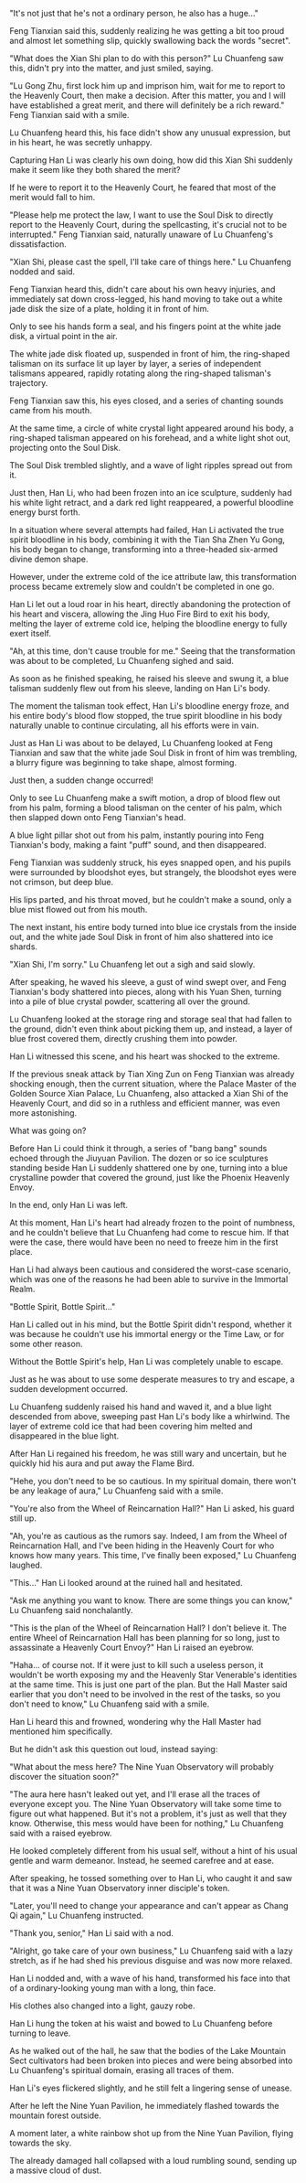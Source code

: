 "It's not just that he's not a ordinary person, he also has a huge..."

Feng Tianxian said this, suddenly realizing he was getting a bit too proud and almost let something slip, quickly swallowing back the words "secret".

"What does the Xian Shi plan to do with this person?" Lu Chuanfeng saw this, didn't pry into the matter, and just smiled, saying.

"Lu Gong Zhu, first lock him up and imprison him, wait for me to report to the Heavenly Court, then make a decision. After this matter, you and I will have established a great merit, and there will definitely be a rich reward." Feng Tianxian said with a smile.

Lu Chuanfeng heard this, his face didn't show any unusual expression, but in his heart, he was secretly unhappy.

Capturing Han Li was clearly his own doing, how did this Xian Shi suddenly make it seem like they both shared the merit?

If he were to report it to the Heavenly Court, he feared that most of the merit would fall to him.

"Please help me protect the law, I want to use the Soul Disk to directly report to the Heavenly Court, during the spellcasting, it's crucial not to be interrupted." Feng Tianxian said, naturally unaware of Lu Chuanfeng's dissatisfaction.

"Xian Shi, please cast the spell, I'll take care of things here." Lu Chuanfeng nodded and said.

Feng Tianxian heard this, didn't care about his own heavy injuries, and immediately sat down cross-legged, his hand moving to take out a white jade disk the size of a plate, holding it in front of him.

Only to see his hands form a seal, and his fingers point at the white jade disk, a virtual point in the air.

The white jade disk floated up, suspended in front of him, the ring-shaped talisman on its surface lit up layer by layer, a series of independent talismans appeared, rapidly rotating along the ring-shaped talisman's trajectory.

Feng Tianxian saw this, his eyes closed, and a series of chanting sounds came from his mouth.

At the same time, a circle of white crystal light appeared around his body, a ring-shaped talisman appeared on his forehead, and a white light shot out, projecting onto the Soul Disk.

The Soul Disk trembled slightly, and a wave of light ripples spread out from it.

Just then, Han Li, who had been frozen into an ice sculpture, suddenly had his white light retract, and a dark red light reappeared, a powerful bloodline energy burst forth.

In a situation where several attempts had failed, Han Li activated the true spirit bloodline in his body, combining it with the Tian Sha Zhen Yu Gong, his body began to change, transforming into a three-headed six-armed divine demon shape.

However, under the extreme cold of the ice attribute law, this transformation process became extremely slow and couldn't be completed in one go.

Han Li let out a loud roar in his heart, directly abandoning the protection of his heart and viscera, allowing the Jing Huo Fire Bird to exit his body, melting the layer of extreme cold ice, helping the bloodline energy to fully exert itself.

"Ah, at this time, don't cause trouble for me." Seeing that the transformation was about to be completed, Lu Chuanfeng sighed and said.

As soon as he finished speaking, he raised his sleeve and swung it, a blue talisman suddenly flew out from his sleeve, landing on Han Li's body.

The moment the talisman took effect, Han Li's bloodline energy froze, and his entire body's blood flow stopped, the true spirit bloodline in his body naturally unable to continue circulating, all his efforts were in vain.

Just as Han Li was about to be delayed, Lu Chuanfeng looked at Feng Tianxian and saw that the white jade Soul Disk in front of him was trembling, a blurry figure was beginning to take shape, almost forming.

Just then, a sudden change occurred!

Only to see Lu Chuanfeng make a swift motion, a drop of blood flew out from his palm, forming a blood talisman on the center of his palm, which then slapped down onto Feng Tianxian's head.

A blue light pillar shot out from his palm, instantly pouring into Feng Tianxian's body, making a faint "puff" sound, and then disappeared.

Feng Tianxian was suddenly struck, his eyes snapped open, and his pupils were surrounded by bloodshot eyes, but strangely, the bloodshot eyes were not crimson, but deep blue.

His lips parted, and his throat moved, but he couldn't make a sound, only a blue mist flowed out from his mouth.

The next instant, his entire body turned into blue ice crystals from the inside out, and the white jade Soul Disk in front of him also shattered into ice shards.

"Xian Shi, I'm sorry." Lu Chuanfeng let out a sigh and said slowly.

After speaking, he waved his sleeve, a gust of wind swept over, and Feng Tianxian's body shattered into pieces, along with his Yuan Shen, turning into a pile of blue crystal powder, scattering all over the ground.

Lu Chuanfeng looked at the storage ring and storage seal that had fallen to the ground, didn't even think about picking them up, and instead, a layer of blue frost covered them, directly crushing them into powder.

Han Li witnessed this scene, and his heart was shocked to the extreme.

If the previous sneak attack by Tian Xing Zun on Feng Tianxian was already shocking enough, then the current situation, where the Palace Master of the Golden Source Xian Palace, Lu Chuanfeng, also attacked a Xian Shi of the Heavenly Court, and did so in a ruthless and efficient manner, was even more astonishing.

What was going on?

Before Han Li could think it through, a series of "bang bang" sounds echoed through the Jiuyuan Pavilion.
The dozen or so ice sculptures standing beside Han Li suddenly shattered one by one, turning into a blue crystalline powder that covered the ground, just like the Phoenix Heavenly Envoy.

In the end, only Han Li was left.

At this moment, Han Li's heart had already frozen to the point of numbness, and he couldn't believe that Lu Chuanfeng had come to rescue him. If that were the case, there would have been no need to freeze him in the first place.

Han Li had always been cautious and considered the worst-case scenario, which was one of the reasons he had been able to survive in the Immortal Realm.

"Bottle Spirit, Bottle Spirit..."

Han Li called out in his mind, but the Bottle Spirit didn't respond, whether it was because he couldn't use his immortal energy or the Time Law, or for some other reason.

Without the Bottle Spirit's help, Han Li was completely unable to escape.

Just as he was about to use some desperate measures to try and escape, a sudden development occurred.

Lu Chuanfeng suddenly raised his hand and waved it, and a blue light descended from above, sweeping past Han Li's body like a whirlwind. The layer of extreme cold ice that had been covering him melted and disappeared in the blue light.

After Han Li regained his freedom, he was still wary and uncertain, but he quickly hid his aura and put away the Flame Bird.

"Hehe, you don't need to be so cautious. In my spiritual domain, there won't be any leakage of aura," Lu Chuanfeng said with a smile.

"You're also from the Wheel of Reincarnation Hall?" Han Li asked, his guard still up.

"Ah, you're as cautious as the rumors say. Indeed, I am from the Wheel of Reincarnation Hall, and I've been hiding in the Heavenly Court for who knows how many years. This time, I've finally been exposed," Lu Chuanfeng laughed.

"This..." Han Li looked around at the ruined hall and hesitated.

"Ask me anything you want to know. There are some things you can know," Lu Chuanfeng said nonchalantly.

"This is the plan of the Wheel of Reincarnation Hall? I don't believe it. The entire Wheel of Reincarnation Hall has been planning for so long, just to assassinate a Heavenly Court Envoy?" Han Li raised an eyebrow.

"Haha... of course not. If it were just to kill such a useless person, it wouldn't be worth exposing my and the Heavenly Star Venerable's identities at the same time. This is just one part of the plan. But the Hall Master said earlier that you don't need to be involved in the rest of the tasks, so you don't need to know," Lu Chuanfeng said with a smile.

Han Li heard this and frowned, wondering why the Hall Master had mentioned him specifically.

But he didn't ask this question out loud, instead saying:

"What about the mess here? The Nine Yuan Observatory will probably discover the situation soon?"

"The aura here hasn't leaked out yet, and I'll erase all the traces of everyone except you. The Nine Yuan Observatory will take some time to figure out what happened. But it's not a problem, it's just as well that they know. Otherwise, this mess would have been for nothing," Lu Chuanfeng said with a raised eyebrow.

He looked completely different from his usual self, without a hint of his usual gentle and warm demeanor. Instead, he seemed carefree and at ease.

After speaking, he tossed something over to Han Li, who caught it and saw that it was a Nine Yuan Observatory inner disciple's token.

"Later, you'll need to change your appearance and can't appear as Chang Qi again," Lu Chuanfeng instructed.

"Thank you, senior," Han Li said with a nod.

"Alright, go take care of your own business," Lu Chuanfeng said with a lazy stretch, as if he had shed his previous disguise and was now more relaxed.

Han Li nodded and, with a wave of his hand, transformed his face into that of a ordinary-looking young man with a long, thin face.

His clothes also changed into a light, gauzy robe.

Han Li hung the token at his waist and bowed to Lu Chuanfeng before turning to leave.

As he walked out of the hall, he saw that the bodies of the Lake Mountain Sect cultivators had been broken into pieces and were being absorbed into Lu Chuanfeng's spiritual domain, erasing all traces of them.

Han Li's eyes flickered slightly, and he still felt a lingering sense of unease.

After he left the Nine Yuan Pavilion, he immediately flashed towards the mountain forest outside.

A moment later, a white rainbow shot up from the Nine Yuan Pavilion, flying towards the sky.

The already damaged hall collapsed with a loud rumbling sound, sending up a massive cloud of dust.